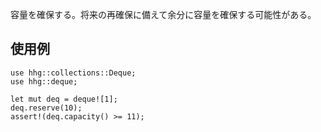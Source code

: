 容量を確保する。将来の再確保に備えて余分に容量を確保する可能性がある。

## 使用例

```
use hhg::collections::Deque;
use hhg::deque;

let mut deq = deque![1];
deq.reserve(10);
assert!(deq.capacity() >= 11);
```
